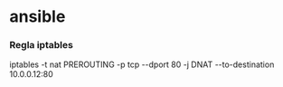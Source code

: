 # ansible
### Regla iptables
iptables -t nat PREROUTING -p tcp --dport 80 -j DNAT --to-destination 10.0.0.12:80
